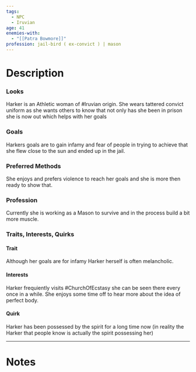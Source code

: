 ```yaml
---
tags:
  - NPC
  - Iruvian
age: 41
enemies-with:
  - "[[Patra Bowmore]]"
profession: jail-bird ( ex-convict ) | mason
---
```

# Description
### Looks
Harker is an Athletic woman of #Iruvian origin. She wears tattered convict uniform as she wants others to know that not only has she been in prison she is now out which helps with her goals

### Goals
Harkers goals are to gain infamy and fear of people in trying to achieve that she flew close to the sun and ended up in the jail.

### Preferred Methods
She enjoys and prefers violence to reach her goals and she is more then ready to show that.

### Profession
Currently she is working as a Mason to survive and in the process build a bit more muscle.

### Traits, Interests, Quirks
#### Trait
Although her goals are for infamy Harker herself is often melancholic.
#### Interests
Harker frequiently visits #ChurchOfEcstasy she can be seen there every once in a while. She enjoys some time off to hear more about the idea of perfect body.
#### Quirk
Harker has been possessed by the spirit for a long time now (in reality the Harker that people know is actually the spirit possessing her)

---
# Notes
